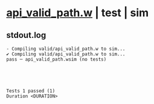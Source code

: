 # [api_valid_path.w](../../../../examples/tests/valid/api_valid_path.w) | test | sim

## stdout.log
```log
- Compiling valid/api_valid_path.w to sim...
✔ Compiling valid/api_valid_path.w to sim...
pass ─ api_valid_path.wsim (no tests)
 




Tests 1 passed (1) 
Duration <DURATION>

```

